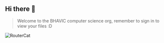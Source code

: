 ## Hi there 👋

> Welcome to the BHAVIC computer science org, remember to sign in to view your files :D


![RouterCat](https://user-images.githubusercontent.com/117088088/199063633-6460322c-0f03-4dc6-9cf2-282b245dcaa2.png)
